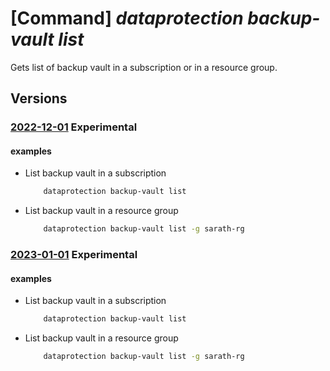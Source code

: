 # [Command] _dataprotection backup-vault list_

Gets list of backup vault in a subscription or in a resource group.

## Versions

### [2022-12-01](/Resources/mgmt-plane/L3N1YnNjcmlwdGlvbnMve30vcHJvdmlkZXJzL21pY3Jvc29mdC5kYXRhcHJvdGVjdGlvbi9iYWNrdXB2YXVsdHM=/2022-12-01.xml) **Experimental**

<!-- mgmt-plane /subscriptions/{}/providers/microsoft.dataprotection/backupvaults 2022-12-01 -->
<!-- mgmt-plane /subscriptions/{}/resourcegroups/{}/providers/microsoft.dataprotection/backupvaults 2022-12-01 -->

#### examples

- List backup vault in a subscription
    ```bash
        dataprotection backup-vault list
    ```

- List backup vault in a resource group
    ```bash
        dataprotection backup-vault list -g sarath-rg
    ```

### [2023-01-01](/Resources/mgmt-plane/L3N1YnNjcmlwdGlvbnMve30vcHJvdmlkZXJzL21pY3Jvc29mdC5kYXRhcHJvdGVjdGlvbi9iYWNrdXB2YXVsdHM=/2023-01-01.xml) **Experimental**

<!-- mgmt-plane /subscriptions/{}/providers/microsoft.dataprotection/backupvaults 2023-01-01 -->
<!-- mgmt-plane /subscriptions/{}/resourcegroups/{}/providers/microsoft.dataprotection/backupvaults 2023-01-01 -->

#### examples

- List backup vault in a subscription
    ```bash
        dataprotection backup-vault list
    ```

- List backup vault in a resource group
    ```bash
        dataprotection backup-vault list -g sarath-rg
    ```
